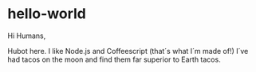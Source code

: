 # hello-world

Hi Humans,

Hubot here. I like Node.js and Coffeescript (that´s what I´m made of!)
I´ve had tacos on the moon and find them far superior to Earth tacos.
